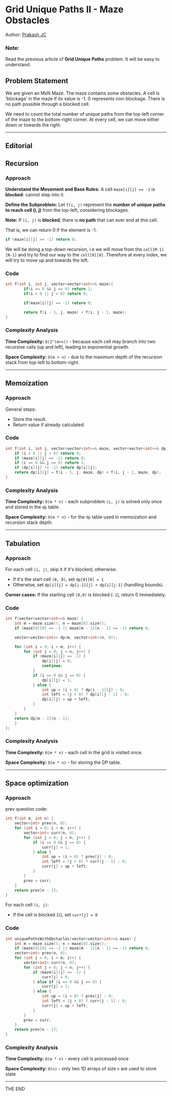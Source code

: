# Grid Unique Paths II - Maze Obstacles

Author: [Prakash JC](https://github.com/prakash079513)

### Note:

Read the previous article of **Grid Unique Paths** problem. It will be easy to understand.

## Problem Statement

We are given an MxN Maze. The maze contains some obstacles. A cell is ‘blockage’ in the maze if its value is -1. 0 represents non-blockage. There is no path possible through a blocked cell.

We need to count the total number of unique paths from the top-left corner of the maze to the bottom-right corner. At every cell, we can move either down or towards the right.

---

## Editorial

## Recursion

### Approach

**Understand the Movement and Base Rules:** A cell `maze[i][j] == -1` is **blocked**: cannot step into it.

**Define the Subproblem:** Let `f(i, j)` represent the **number of unique paths to reach cell (i, j)** from the top-left, considering blockages.

**Note:** If `(i, j)` is **blocked**, there is **no path** that can ever end at this cell.

That is, we can return 0 if the element is -1.

```cpp
if (maze[i][j] == -1) return 0;
```

We will be doing a top-down recursion, i.e we will move from the `cell[M-1][N-1]` and try to find our way to the `cell[0][0]`. Therefore at every index, we will try to move up and towards the left.

### Code

```cpp
int f(int i, int j, vector<vector<int>>& maze){
		if(i == 0 && j == 0) return 1;
		if(i < 0 || j < 0) return 0;

		if(maze[i][j] == -1) return 0;

		return f(i - 1, j, maze) + f(i, j - 1, maze);
}
```

### **Complexity Analysis**

**Time Complexity:** `O(2^(m+n))` - because each cell may branch into two recursive calls (up and left), leading to exponential growth.

**Space Complexity:** `O(m + n)` - due to the maximum depth of the recursion stack from top-left to bottom-right.

---

## Memoization

### Approach

General steps:

- Store the result.
- Return value if already calculated.

### Code

```cpp
int f(int i, int j, vector<vector<int>>& maze, vector<vector<int>>& dp) {
    if (i < 0 || j < 0) return 0;
    if (maze[i][j] == -1) return 0;
    if (i == 0 && j == 0) return 1;
    if (dp[i][j] != -1) return dp[i][j];
    return dp[i][j] = f(i - 1, j, maze, dp) + f(i, j - 1, maze, dp);
}
```

### **Complexity Analysis**

**Time Complexity:** `O(m * n)` - each subproblem `(i, j)` is solved only once and stored in the `dp` table.

**Space Complexity:** `O(m * n)` - for the `dp` table used in memoization and recursion stack depth.

---

## Tabulation

### Approach

For each cell `(i, j)`, skip it if it's blocked; otherwise:

- If it's the start cell `(0, 0)`, set `dp[0][0] = 1`
- Otherwise, set `dp[i][j] = dp[i-1][j] + dp[i][j-1]` (handling bounds).

**Corner cases:** If the starting cell `(0,0)` is blocked (`-1`), return 0 immediately.

### Code

```cpp
int f(vector<vector<int>>& maze) {
    int m = maze.size(), n = maze[0].size();
    if (maze[0][0] == -1 || maze[m - 1][n - 1] == -1) return 0;

    vector<vector<int>> dp(m, vector<int>(n, 0));

    for (int i = 0; i < m; i++) {
        for (int j = 0; j < n; j++) {
            if (maze[i][j] == -1) {
                dp[i][j] = 0;
                continue;
            }
            if (i == 0 && j == 0) {
                dp[i][j] = 1;
            } else {
                int up = (i > 0) ? dp[i - 1][j] : 0;
                int left = (j > 0) ? dp[i][j - 1] : 0;
                dp[i][j] = up + left;
            }
        }
    }
    return dp[m - 1][n - 1];
    }
};
```

### **Complexity Analysis**

**Time Complexity:** `O(m * n)` - each cell in the grid is visited once.

**Space Complexity:** `O(m * n)` - for storing the DP table.

---

## **Space optimization**

### Approach

prev question code:

```cpp
int f(int m, int n) {
    vector<int> prev(n, 0);
    for (int i = 0; i < m; i++) {
        vector<int> curr(n, 0);
        for (int j = 0; j < n; j++) {
            if (i == 0 && j == 0) {
                curr[j] = 1;
            } else {
                int up = (i > 0) ? prev[j] : 0;
                int left = (j > 0) ? curr[j - 1] : 0;
                curr[j] = up + left;
            }
        }
        prev = curr;
    }
    return prev[n - 1];
}
```

For each cell `(i, j)`:

- If the cell is blocked (`1`), set `curr[j] = 0`

### Code

```cpp
int uniquePathsWithObstacles(vector<vector<int>>& maze) {
    int m = maze.size(), n = maze[0].size();
    if (maze[0][0] == -1 || maze[m - 1][n - 1] == -1) return 0;
    vector<int> prev(n, 0);
    for (int i = 0; i < m; i++) {
        vector<int> curr(n, 0);
        for (int j = 0; j < n; j++) {
            if (maze[i][j] == -1) {
                curr[j] = 0;
            } else if (i == 0 && j == 0) {
                curr[j] = 1;
            } else {
                int up = (i > 0) ? prev[j] : 0;
                int left = (j > 0) ? curr[j - 1] : 0;
                curr[j] = up + left;
            }
        }
        prev = curr;
    }
    return prev[n - 1];
}
```

### **Complexity Analysis**

**Time Complexity:** `O(m * n)` - every cell is processed once

**Space Complexity:** `O(n)` - only two 1D arrays of size `n` are used to store state

---

THE END
